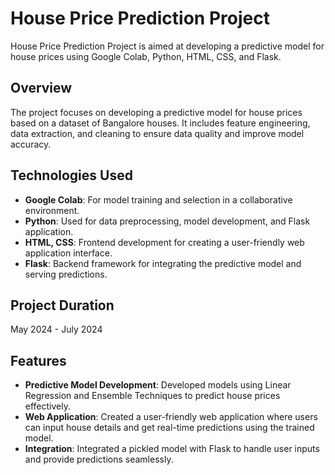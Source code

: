 # House Price Prediction Project

House Price Prediction Project is aimed at developing a predictive model for house prices using Google Colab, Python, HTML, CSS, and Flask.

## Overview

The project focuses on developing a predictive model for house prices based on a dataset of Bangalore houses. It includes feature engineering, data extraction, and cleaning to ensure data quality and improve model accuracy.

## Technologies Used

- **Google Colab**: For model training and selection in a collaborative environment.
- **Python**: Used for data preprocessing, model development, and Flask application.
- **HTML, CSS**: Frontend development for creating a user-friendly web application interface.
- **Flask**: Backend framework for integrating the predictive model and serving predictions.

## Project Duration

May 2024 - July 2024

## Features

- **Predictive Model Development**: Developed models using Linear Regression and Ensemble Techniques to predict house prices effectively.
- **Web Application**: Created a user-friendly web application where users can input house details and get real-time predictions using the trained model.
- **Integration**: Integrated a pickled model with Flask to handle user inputs and provide predictions seamlessly.
